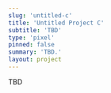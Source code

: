 ```yaml
---
slug: 'untitled-c'
title: 'Untitled Project C'
subtitle: 'TBD'
type: 'pixel'
pinned: false
summary: 'TBD.'
layout: project
---
```

TBD
